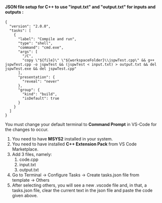#### JSON file setup for C++ to use "input.txt" and "output.txt" for inputs and outputs :

```
{
  "version": "2.0.0",
  "tasks": [
    {
      "label": "Compile and run",
      "type": "shell",
      "command": "cmd.exe",
      "args": [
        "/C",
        "copy \"${file}\" \"${workspaceFolder}\\jspwTest.cpp\" && g++ jspwTest.cpp -o jspwTest && (jspwTest < input.txt) > output.txt && del jspwTest.exe && del jspwTest.cpp"
      ],
      "presentation": {
        "reveal": "never"
      },
      "group": {
        "kind": "build",
        "isDefault": true
      }
    }
  ]
}
```

You must change your default terminal to **Command Prompt** in VS-Code for the changes to occur.

1. You need to have **MSYS2** installed in your system.
2. You need to have installed **C++ Extension Pack** from VS Code Marketplace.
3. Add 3 files, namely:
   1. code.cpp
   2. input.txt
   3. output.txt
4. Go to Terminal -> Configure Tasks -> Create tasks.json file from template -> Others
5. After selecting others, you will see a new .vscode file and, in that, a tasks.json file, clear the current text in the json file and paste the code given above.
